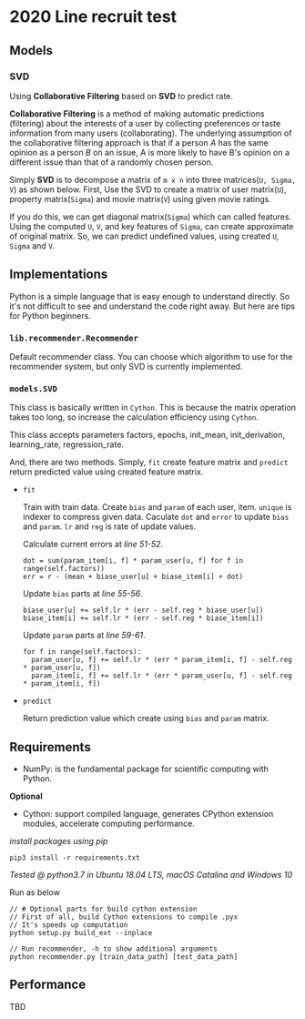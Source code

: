 # 2020 Line recruit test

## Models

### SVD

Using **Collaborative Filtering** based on **SVD** to predict rate. 

**Collaborative Filtering** is a method of making automatic predictions (filtering) about the interests of a user by collecting preferences or taste information from many users (collaborating). The underlying assumption of the collaborative filtering approach is that if a person *A* has the same opinion as a person *B* on an issue, A is more likely to have B's opinion on a different issue than that of a randomly chosen person. 

Simply **SVD** is to decompose a matrix of `m x n` into three matrices(`U, Sigma, V`) as shown below. First, Use the SVD to create a matrix of user matrix(`U`), property matrix(`Sigma`) and movie matrix(`V`) using given movie ratings.

If you do this, we can get diagonal matrix(`Sigma`) which can called features. Using the computed `U`, `V`, and  key features of `Sigma`, can create approximate of original matrix. So, we can predict undefined values, using created `U`, `Sigma` and `V`.

## Implementations

Python is a simple language that is easy enough to understand directly. So it's not difficult to see and understand the code right away. But here are tips for Python beginners.

### `lib.recommender.Recommender`

Default recommender class. You can choose which algorithm to use for the recommender system, but only SVD is currently implemented.

### `models.SVD`

This class is basically written in `Cython`. This is because the matrix operation takes too long, so increase the calculation efficiency using `Cython`.

This class accepts parameters factors, epochs, init_mean, init_derivation, learning_rate, regression_rate.

And, there are two methods. Simply, `fit` create feature matrix and `predict` return predicted value using created feature matrix.

- `fit`

  Train with train data. Create `bias` and `param` of each user, item. `unique` is indexer to compress given data. Caculate `dot` and `error` to update `bias` and `param`. `lr` and `reg` is rate of update values.

  Calculate current errors at *line 51-52*.

  ```
  dot = sum(param_item[i, f] * param_user[u, f] for f in range(self.factors))
  err = r - (mean + biase_user[u] + biase_item[i] + dot)
  ```

  Update `bias` parts at *line 55-56*.

  ```
  biase_user[u] += self.lr * (err - self.reg * biase_user[u])
  biase_item[i] += self.lr * (err - self.reg * biase_item[i])
  ```

  Update `param` parts at *line 59-61*.

  ```
  for f in range(self.factors):
    param_user[u, f] += self.lr * (err * param_item[i, f] - self.reg * param_user[u, f])
    param_item[i, f] += self.lr * (err * param_user[u, f] - self.reg * param_item[i, f])
  ```

- `predict`

  Return prediction value which create using `bias` and `param` matrix.

## Requirements

- NumPy: is the fundamental package for scientific computing with Python.

**Optional**
- Cython: support compiled language, generates CPython extension modules, accelerate computing performance.

*install packages using pip*
```
pip3 install -r requirements.txt
```

*Tested @ python3.7 in Ubuntu 18.04 LTS, macOS Catalina and Windows 10*

Run as below
```
// # Optional parts for build cython extension
// First of all, build Cython extensions to compile .pyx
// It's speeds up computation
python setup.py build_ext --inplace

// Run recommender, -h to show additional arguments
python recommender.py [train_data_path] [test_data_path]
```

## Performance

TBD
